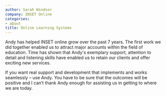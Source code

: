 ```yaml
---
author: Sarah Windsor
company: INSET Online
categories:
- about
title: Online Learning Systems
---
```

Andy has helped INSET online grow over the past 7 years.  The first work we did together enabled us to attract major accounts within the field of education.   Time has shown that Andy's exemplary support, attention to detail and listening skills have enabled us to retain our clients and offer exciting new services.

If you want real support and development that implements and works seamlessly – use Andy. You have to be sure that the outcomes will be positive and I can’t thank Andy enough for assisting us in getting to where we are today.